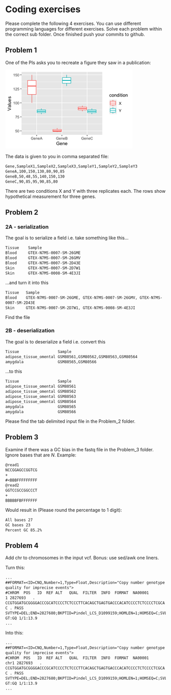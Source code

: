 # Coding exercises

Please complete the following 4 exercises. You can use different programming languages for different exercises. Solve each problem within the correct sub folder. Once finished push your commits to github. 

## Problem 1

One of the PIs asks you to recreate a figure they saw in a publication:

![image not found](Problem_1/desired_output.png)

The data is given to you in comma separated file:

```
Gene,SampleX1,SampleX2,SampleX3,SampleY1,SampleY2,SampleY3
GeneA,100,150,130,80,90,85
GeneB,50,48,55,140,150,130
GeneC,90,85,95,90,85,80

```

There are two conditions X and Y with three replicates each. The rows show hypothetical measurement for three genes. 

## Problem 2

### 2A - serialization

The goal is to serialize a field i.e. take something like this...
```
Tissue    Sample
Blood     GTEX-N7MS-0007-SM-26GME
Blood     GTEX-N7MS-0007-SM-26GMV
Blood     GTEX-N7MS-0007-SM-2D43E
Skin      GTEX-N7MS-0007-SM-2D7W1
Skin      GTEX-N7MS-0008-SM-4E3JI
```

...and turn it into this

```
Tissue   Sample
Blood    GTEX-N7MS-0007-SM-26GME, GTEX-N7MS-0007-SM-26GMV, GTEX-N7MS-0007-SM-2D43E
Skin     GTEX-N7MS-0007-SM-2D7W1, GTEX-N7MS-0008-SM-4E3JI
```

Find the file

### 2B - deserialization

The goal is to deserialize a field i.e. convert this
```
Tissue                 Sample
adipose_tissue_omental GSM80561,GSM80562,GSM80563,GSM80564
amygdala               GSM80565,GSM80566
```

...to this

```
Tissue                 Sample
adipose_tissue_omental GSM80561
adipose_tissue_omental GSM80562
adipose_tissue_omental GSM80563
adipose_tissue_omental GSM80564
amygdala               GSM80565
amygdala               GSM80566
```

Please find the tab delimited input file in the Problem_2 folder.

## Problem 3

Examine if there was a GC bias in the fastq file in the Problem_3 folder. Ignore bases that are *N*. Example:

```
@read1
NCCGGAGCCGGTCG
+
#<BBBFFFFFFFFF
@read2
GGTCCGCCGGCCCT
+
BBBBBFBFFFFFFF
```

Would result in (Please round the percentage to 1 digit):

```
All bases 27
GC bases 23
Percent GC 85.2%
```

## Problem 4

Add chr to chromosomes in the input vcf. Bonus: use sed/awk one liners. 

Turn this:

```
...
##FORMAT=<ID=CNQ,Number=1,Type=Float,Description="Copy number genotype quality for imprecise events">
#CHROM  POS   ID  REF ALT   QUAL  FILTER  INFO  FORMAT  NA00001
1 2827693   . CCGTGGATGCGGGGACCCGCATCCCCTCTCCCTTCACAGCTGAGTGACCCACATCCCCTCTCCCCTCGCA  C . PASS  SVTYPE=DEL;END=2827680;BKPTID=Pindel_LCS_D1099159;HOMLEN=1;HOMSEQ=C;SVLEN=-66 GT:GQ 1/1:13.9
...
```

Into this:

```
...
##FORMAT=<ID=CNQ,Number=1,Type=Float,Description="Copy number genotype quality for imprecise events">
#CHROM  POS   ID  REF ALT   QUAL  FILTER  INFO  FORMAT  NA00001
chr1 2827693   . CCGTGGATGCGGGGACCCGCATCCCCTCTCCCTTCACAGCTGAGTGACCCACATCCCCTCTCCCCTCGCA  C . PASS  SVTYPE=DEL;END=2827680;BKPTID=Pindel_LCS_D1099159;HOMLEN=1;HOMSEQ=C;SVLEN=-66 GT:GQ 1/1:13.9
...
```
